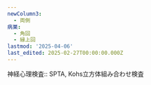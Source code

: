 ```yaml
---
newColumn3:
  - 両側
病巣:
  - 角回
  - 縁上回
lastmod: '2025-04-06'
last_edited: 2025-02-27T00:00:00.000Z
---
```


神経心理検査:: SPTA, Kohs立方体組み合わせ検査

